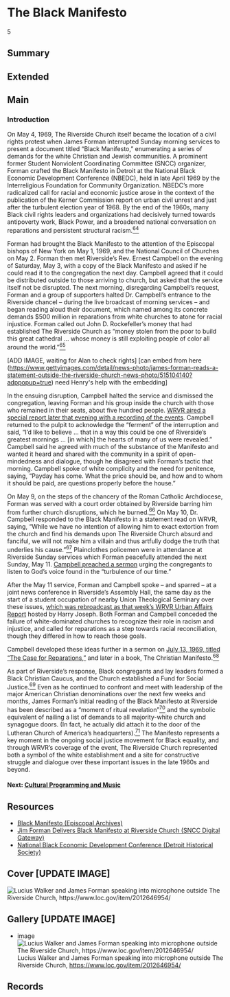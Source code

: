 # The Black Manifesto

5

## Summary

## Extended

## Main

### Introduction

On May 4, 1969, The Riverside Church itself became the location of a civil rights protest when James Forman interrupted Sunday morning services to present a document titled “Black Manifesto,” enumerating a series of demands for the white Christian and Jewish communities. A prominent former Student Nonviolent Coordinating Committee (SNCC) organizer, Forman crafted the Black Manifesto in Detroit at the National Black Economic Development Conference (NBEDC), held in late April 1969 by the Interreligious Foundation for Community Organization. NBEDC’s more radicalized call for racial and economic justice arose in the context of the publication of the Kerner Commission report on urban civil unrest and just after the turbulent election year of 1968. By the end of the 1960s, many Black civil rights leaders and organizations had decisively turned towards antipoverty work, Black Power, and a broadened national conversation on reparations and persistent structural racism.[<sup>64</sup>](/exhibits/wrvr/notes#64)  

Forman had brought the Black Manifesto to the attention of the Episcopal bishops of New York on May 1, 1969, and the National Council of Churches on May 2. Forman then met Riverside’s Rev. Ernest Campbell on the evening of Saturday, May 3, with a copy of the Black Manifesto and asked if he could read it to the congregation the next day. Campbell agreed that it could be distributed outside to those arriving to church, but asked that the service itself not be disrupted. The next morning, disregarding Campbell’s request, Forman and a group of supporters halted Dr. Campbell’s entrance to the Riverside chancel – during the live broadcast of morning services – and began reading aloud their document, which named among its concrete demands $500 million in reparations from white churches to atone for racial injustice. Forman called out John D. Rockefeller’s money that had established The Riverside Church as “money stolen from the poor to build this great cathedral … whose money is still exploiting people of color all around the world.”[<sup>65</sup>](/exhibits/wrvr/notes#65)   

[ADD IMAGE, waiting for Alan to check rights] [can embed from here (https://www.gettyimages.com/detail/news-photo/james-forman-reads-a-statement-outside-the-riverside-church-news-photo/515104140?adppopup=true) need Henry's help with the embedding]

In the ensuing disruption, Campbell halted the service and dismissed the congregation, leaving Forman and his group inside the church with those who remained in their seats, about five hundred people. [WRVR aired a special report later that evening with a recording of the events](https://americanarchive.org/catalog/cpb-aacip-528-xd0qr4q333?start=76.40&end=1800). Campbell returned to the pulpit to acknowledge the “ferment” of the interruption and said, “I’d like to believe … that in a way this could be one of Riverside’s greatest mornings … [in which] the hearts of many of us were revealed.” Campbell said he agreed with much of the substance of the Manifesto and wanted it heard and shared with the community in a spirit of open-mindedness and dialogue, though he disagreed with Forman’s tactic that morning. Campbell spoke of white complicity and the need for penitence, saying, “Payday has come. What the price should be, and how and to whom it should be paid, are questions properly before the house.” 

On May 9, on the steps of the chancery of the Roman Catholic Archdiocese, Forman was served with a court order obtained by Riverside barring him from further church disruptions, which he burned.[<sup>66</sup>](/exhibits/wrvr/notes#66) On May 10, Dr. Campbell responded to the Black Manifesto in a statement read on WRVR, saying, “While we have no intention of allowing him to exact extortion from the church and find his demands upon The Riverside Church absurd and fanciful, we will not make him a villain and thus artfully dodge the truth that underlies his cause.”[<sup>67</sup>](/exhibits/wrvr/notes#67) Plainclothes policemen were in attendance at Riverside Sunday services which Forman peacefully attended the next Sunday, May 11. [Campbell preached a sermon](https://americanarchive.org/catalog/cpb-aacip-528-f18sb3z30f?start=46.98&end=1325.16) urging the congregants to listen to God’s voice found in the “turbulence of our time.” 

After the May 11 service, Forman and Campbell spoke – and sparred – at a joint news conference in Riverside’s Assembly Hall, the same day as the start of a student occupation of nearby Union Theological Seminary over these issues, [which was rebroadcast as that week’s WRVR Urban Affairs Report](https://americanarchive.org/catalog/cpb-aacip-528-fj29883v56?start=45.44&end=2792) hosted by Harry Joseph. Both Forman and Campbell conceded the failure of white-dominated churches to recognize their role in racism and injustice, and called for reparations as a step towards racial reconciliation, though they differed in how to reach those goals. 

Campbell developed these ideas further in a sermon on [July 13, 1969, titled “The Case for Reparations,”](https://americanarchive.org/catalog/cpb-aacip-528-rx9377781t?start=52.86&end=1653.79) and later in a book, The Christian Manifesto.[<sup>68</sup>](/exhibits/wrvr/notes#68)   

As part of Riverside’s response, Black congregants and lay leaders formed a Black Christian Caucus, and the Church established a Fund for Social Justice.[<sup>69</sup>](/exhibits/wrvr/notes#69) Even as he continued to confront and meet with leadership of the major American Christian denominations over the next few weeks and months, James Forman’s initial reading of the Black Manifesto at Riverside has been described as a “moment of ritual revelation”[<sup>70</sup>](/exhibits/wrvr/notes#70) and the symbolic equivalent of nailing a list of demands to all majority-white church and synagogue doors. (In fact, he actually did attach it to the door of the Lutheran Church of America’s headquarters).[<sup>71</sup>](/exhibits/wrvr/notes#71) The Manifesto represents a key moment in the ongoing social justice movement for Black equality, and through WRVR’s coverage of the event, The Riverside Church represented both a symbol of the white establishment and a site for constructive struggle and dialogue over these important issues in the late 1960s and beyond. 

#### Next: [Cultural Programming and Music](/exhibits/wrvr/6-cultural-programming-music)

## Resources

- [Black Manifesto (Episcopal Archives)](https://episcopalarchives.org/church-awakens/exhibits/show/specialgc/item/202)
- [Jim Forman Delivers Black Manifesto at Riverside Church (SNCC Digital Gateway)](https://snccdigital.org/events/jim-forman-delivers-black-manifesto-at-riverside-church/)
- [National Black Economic Development Conference (Detroit Historical Society)](https://detroithistorical.org/learn/encyclopedia-of-detroit/national-black-economic-development-conference)


## Cover [UPDATE IMAGE]
  <img title="Cover Image" alt="Lucius Walker and James Forman speaking into microphone outside The Riverside Church, https://www.loc.gov/item/2012646954/" src="https://s3.amazonaws.com/americanarchive.org/exhibits/Origins-Radio-Cadena-engineer.jpg">

## Gallery [UPDATE IMAGE]

 - <a class="type">image</a>
    <img alt="Lucius Walker and James Forman speaking into microphone outside The Riverside Church, https://www.loc.gov/item/2012646954/" src="https://s3.amazonaws.com/americanarchive.org/exhibits/14.+Page+3+of+WRVR+Fine+Arts+Guide+October+1961+CREDIT+The+Riverside+Church+Archives.png">
    <a class="caption-text">Lucius Walker and James Forman speaking into microphone outside The Riverside Church, https://www.loc.gov/item/2012646954/</a>


## Records

